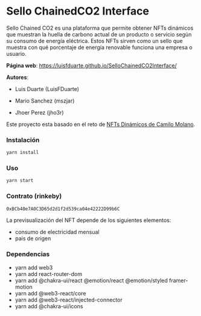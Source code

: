 # Sello ChainedCO2 Interface
Sello Chained CO2 es una plataforma que permite obtener NFTs dinámicos que muestran la huella de carbono actual de un producto o servicio según su consumo de energía eléctrica. Estos NFTs sirven como un sello que muestra con qué porcentaje de energía renovable funciona una empresa o usuario.

**Página web**:
https://luisfduarte.github.io/SelloChainedCO2Interface/

**Autores**:

* Luis Duarte (LuisFDuarte)

* Mario Sanchez (mszjar)

* Jhoer Perez (jho3r)

Este proyecto esta basado en el reto de [NFTs Dinámicos de Camilo Molano](https://github.com/camohe90).

### Instalación
``` bash
yarn install
```
### Uso
``` bash
yarn start
```
### Contrato (rinkeby)
``` bash
0xBCb40e7A0C3D65d2d1f2d539ca04e42222D99b6C 
```

La previsualización del NFT depende de los siguientes elementos:
* consumo de electricidad mensual
* pais de origen

### Dependencias
- yarn add web3
- yarn add react-router-dom 
- yarn add @chakra-ui/react @emotion/react @emotion/styled framer-motion
- yarn add @web3-react/core
- yarn add @web3-react/injected-connector
- yarn add @chakra-ui/icons

